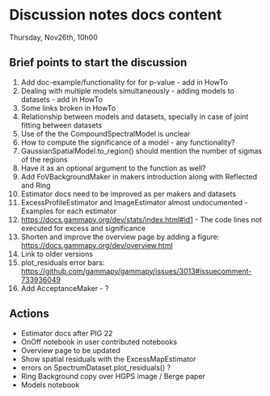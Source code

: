 # Discussion notes docs content
Thursday, Nov26th, 10h00

## Brief points to start the discussion

1. Add doc-example/functionality for for p-value - add in HowTo
2. Dealing with multiple models simultaneously - adding models to datasets - add in HowTo
3. Some links broken in HowTo
4. Relationship between models and datasets, specially in case of joint fitting between datasets
5. Use of the the CompoundSpectralModel is unclear
6. How to compute the significance of a model - any functionality?
7. GaussianSpatialModel.to_region() should mention the number of sigmas of the regions
8. Have it as an optional argument to the function as well?
9. Add FoVBackgroundMaker in makers introduction along with Reflected and Ring
10. Estimator docs need to be improved as per makers and datasets
11. ExcessProfileEstimator and ImageEstimator almost undocumented - Examples for each estimator
12. https://docs.gammapy.org/dev/stats/index.html#id1 - The code lines not executed for excess and significance
13. Shorten and improve the overview page by adding a figure: https://docs.gammapy.org/dev/overview.html 
14. Link to older versions
15. plot_residuals error bars: https://github.com/gammapy/gammapy/issues/3013#issuecomment-733936049
16. Add AcceptanceMaker - ?

## Actions

- Estimator docs after PIG 22
- OnOff notebook in user contributed notebooks
- Overview page to be updated
- Show spatial residuals with the ExcessMapEstimator
- errors on SpectrumDataset.plot_residuals() ?
- Ring Background copy over HGPS image / Berge paper
- Models notebook 
